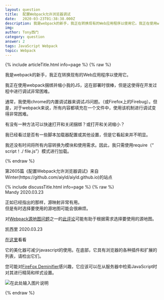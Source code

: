 ```yaml
---
layout: question
title:  配置Webpack允许浏览器调试
date:   2020-03-23T01:38:38.000Z
description: 我是webpack的新手，我正在转换现有的Web应用程序以使用它。我正在使用webpack捆绑并缩小我的JS，这在部署时很棒，但是这使得在开发过程中进...
img: 
author: Tony西门
category: question
answer: 2
tags: JavaScript Webpack
topic: Webpack
---
```

<div class="article-root">
  <div class="article">
    {% include articleTitle.html info=page %}
    {% raw %}
    <div class="article-content"><p><font style="vertical-align: inherit;"><font style="vertical-align: inherit;">我是webpack的新手，我正在转换现有的Web应用程序以使用它。</font></font></p>

<p><font style="vertical-align: inherit;"><font style="vertical-align: inherit;">我正在使用webpack捆绑并缩小我的JS，这在部署时很棒，但是这使得在开发过程中进行调试非常困难。</font></font></p>

<p><font style="vertical-align: inherit;"><font style="vertical-align: inherit;">通常，我使用chrome的内置调试器来调试JS问题。</font><font style="vertical-align: inherit;">（或Firefox上的Firebug）。</font><font style="vertical-align: inherit;">但是，对于webpack来说，所有内容都填充在一个文件中，使用该机制进行调试变得非常困难。</font></font></p>

<p><font style="vertical-align: inherit;"><font style="vertical-align: inherit;">有没有一种方法可以快速打开和关闭捆绑？</font><font style="vertical-align: inherit;">或打开和关闭缩小？</font></font></p>

<p><font style="vertical-align: inherit;"><font style="vertical-align: inherit;">我已经看过是否有一些脚本加载器配置或其他设置，但是它看起来并不明显。</font></font></p>

<p><font style="vertical-align: inherit;"><font style="vertical-align: inherit;">我还没有时间将所有内容转换为模块和使用需求。</font><font style="vertical-align: inherit;">因此，我只需使用require（“ script！./ file.js”）模式进行加载。</font></font></p></div>
    {% endraw %}
  </div>
  <p class="winter_mark">第2605篇《配置Webpack允许浏览器调试》来自Winter(https://github.com/aiyld/aiyld.github.io)的站点</p>
  <div class="discuss-wrapper">
    {% include discussTitle.html info=page %}
    {% raw %}
    <div class="discuss-item">
        <div class="discuss-parent">
          <div class="discuss-meta">
            <span class="discuss-user">Mandy</span>
            <span class="discuss-time">2020.03.23</span>
          </div>
          <div class="discuss-comment"><p><font style="vertical-align: inherit;"><font style="vertical-align: inherit;">正如已经指出的那样，源映射非常有用。</font></font><br><font style="vertical-align: inherit;"><font style="vertical-align: inherit;"> 
但是有时选择要使用的源地图可能会很麻烦。</font></font></p>

<p><a href="https://github.com/webpack/webpack/issues/2145#issuecomment-294361203" rel="nofollow noreferrer"><font style="vertical-align: inherit;"></font></a><font style="vertical-align: inherit;"><font style="vertical-align: inherit;">对</font></font><a href="https://github.com/webpack/webpack/issues/2145" rel="nofollow noreferrer"><font style="vertical-align: inherit;"><font style="vertical-align: inherit;">Webpack源地图问题</font></font></a><font style="vertical-align: inherit;"><font style="vertical-align: inherit;">之一的</font><a href="https://github.com/webpack/webpack/issues/2145#issuecomment-294361203" rel="nofollow noreferrer"><font style="vertical-align: inherit;">此评论</font></a><font style="vertical-align: inherit;">可能有助于根据需求选择要使用的源地图。</font></font></p></div>
        </div></div><div class="discuss-item">
        <div class="discuss-parent">
          <div class="discuss-meta">
            <span class="discuss-user">凯西里</span>
            <span class="discuss-time">2020.03.23</span>
          </div>
          <div class="discuss-comment"><p><font style="vertical-align: inherit;"><a href="http://jsbeautifier.org/" rel="nofollow"><font style="vertical-align: inherit;">在这里</font></a><font style="vertical-align: inherit;">看看</font></font><a href="http://jsbeautifier.org/" rel="nofollow"><font style="vertical-align: inherit;"></font></a></p>

<p><font style="vertical-align: inherit;"><font style="vertical-align: inherit;">它的美化器可减少javascript的使用。</font><font style="vertical-align: inherit;">在底部，它具有浏览器的各种插件和扩展的列表，请检出它们。</font></font></p>

<p><font style="vertical-align: inherit;"><font style="vertical-align: inherit;">您可能对</font></font><a href="https://addons.mozilla.org/en-US/firefox/addon/javascript-deminifier/" rel="nofollow"><font style="vertical-align: inherit;"><font style="vertical-align: inherit;">FireFox Deminifier</font></font></a><font style="vertical-align: inherit;"><font style="vertical-align: inherit;">感兴趣</font><font style="vertical-align: inherit;">，它应该可以在从服务器中检索JavaScript时对其进行精简和样式设置。</font></font></p>

<p><img src="https://addons.cdn.mozilla.net/user-media/previews/full/50/50528.png?modified=1331247702" alt="在此处输入图片说明"></p></div>
        </div></div>
    {% endraw %}
  </div>
<div>
